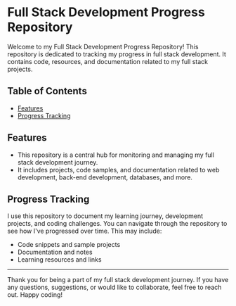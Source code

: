 # Full Stack Development Progress Repository

Welcome to my Full Stack Development Progress Repository! This repository is dedicated to tracking my progress in full stack development. It contains code, resources, and documentation related to my full stack projects.

## Table of Contents
- [Features](#features)
- [Progress Tracking](#progress-tracking)

## Features

- This repository is a central hub for monitoring and managing my full stack development journey.
- It includes projects, code samples, and documentation related to web development, back-end development, databases, and more.

## Progress Tracking

I use this repository to document my learning journey, development projects, and coding challenges. You can navigate through the repository to see how I've progressed over time. This may include:

- Code snippets and sample projects
- Documentation and notes
- Learning resources and links

---

Thank you for being a part of my full stack development journey. If you have any questions, suggestions, or would like to collaborate, feel free to reach out. Happy coding!
